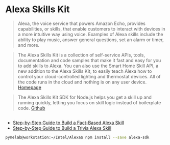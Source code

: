 # Alexa Skills Kit

> Alexa, the voice service that powers Amazon Echo, provides capabilities, or skills, that enable customers to interact with devices in a more intuitive way using voice. Examples of Alexa skills include the ability to play music, answer general questions, set an alarm or timer, and more.

> The Alexa Skills Kit is a collection of self-service APIs, tools, documentation and code samples that make it fast and easy for you to add skills to Alexa. You can also use the Smart Home Skill API, a new addition to the Alexa Skills Kit, to easily teach Alexa how to control your cloud-controlled lighting and thermostat devices. All of the code runs in the cloud and nothing is on any user device. [Homepage](https://developer.amazon.com/alexa-skills-kit)

> The Alexa Skills Kit SDK for Node.js helps you get a skill up and running quickly, letting you focus on skill logic instead of boilerplate code. [Github](https://github.com/alexa/alexa-skills-kit-sdk-for-nodejs)

## 

- [Step-by-Step Guide to Build a Fact-Based Alexa Skill](https://github.com/alexa/skill-sample-nodejs-fact)
- [Step-by-Step Guide to Build a Trivia Alexa Skill](https://github.com/alexa/skill-sample-nodejs-trivia)

```sh
pymelab@workstation:~/Intel/Alexa$ npm install --save alexa-sdk
```

